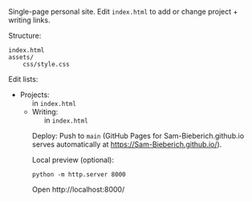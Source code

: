 Single-page personal site. Edit `index.html` to add or change project + writing links.

Structure:
```
index.html
assets/
	css/style.css
```

Edit lists:
- Projects: <ul id="projects"> in `index.html`
- Writing:  <ul id="writing"> in `index.html`

Deploy: Push to `main` (GitHub Pages for Sam-Bieberich.github.io serves automatically at https://Sam-Bieberich.github.io/).

Local preview (optional):
```
python -m http.server 8000
```
Open http://localhost:8000/